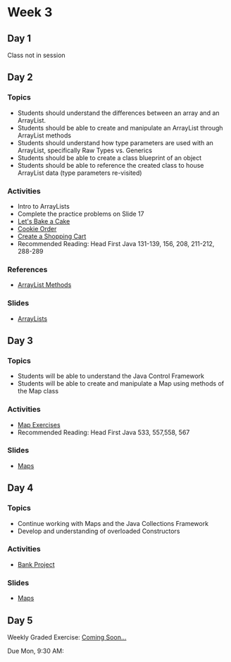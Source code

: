 # Week 3

## Day 1

Class not in session

## Day 2

### Topics

*   Students should understand the differences between an array and an ArrayList.
*   Students should be able to create and manipulate an ArrayList through ArrayList methods
*   Students should understand how type parameters are used with an ArrayList, specifically Raw Types vs. Generics
*   Students should be able to create a class blueprint of an object
*   Students should be able to reference the created class to house ArrayList data (type parameters re-visited)

### Activities

*   Intro to ArrayLists
*   Complete the practice problems on Slide 17
*   [Let's Bake a Cake](https://wecancodeit.github.io/java-exercises/fundamentals-practice-problems/array-lists)
*   [Cookie Order](https://wecancodeit.github.io/java-exercises/cookie-orders)
*   [Create a Shopping Cart](https://wecancodeit.github.io/java-exercises/shopping-cart)
*   Recommended Reading: Head First Java 131-139, 156, 208, 211-212, 288-289

### References

*   [ArrayList Methods](https://docs.oracle.com/javase/8/docs/api/java/util/ArrayList.html)

### Slides

*   [ArrayLists](https://wecancodeit.github.io/java-slides/objects/arraylists/)

## Day 3

### Topics

*   Students will be able to understand the Java Control Framework
*   Students will be able to create and manipulate a Map using methods of the Map class

### Activities

*   [Map Exercises](https://wecancodeit.github.io/java-exercises/fundamentals-practice-problems/maps)
*   Recommended Reading: Head First Java 533, 557,558, 567

### Slides

*   [Maps](https://wecancodeit.github.io/java-slides/objects/maps/)

## Day 4

### Topics

*   Continue working with Maps and the Java Collections Framework
*   Develop and understanding of overloaded Constructors

### Activities

*   [Bank Project](https://wecancodeit.github.io/java-exercises/bank-teller)

### Slides

*   [Maps](https://wecancodeit.github.io/java-slides/objects/maps/)

## Day 5

Weekly Graded Exercise: [Coming Soon...]('')

Due Mon, 9:30 AM:
